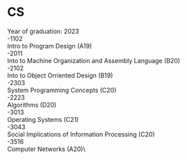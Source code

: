 # CS
Year of graduation: 2023\
-1102\
  Intro to Program Design (A19)\
-2011\
  Into to Machine Organization and Assembly Language (B20)\
 -2102\
  Into to Object Orriented Design (B19)\
 -2303\
  System Programming Concepts (C20)\
 -2223\
  Algorithms (D20)\
 -3013\
  Operating Systems (C21)\
 -3043\
  Social Implications of Information Processing (C20)\
 -3516\
  Computer Networks (A20)\
